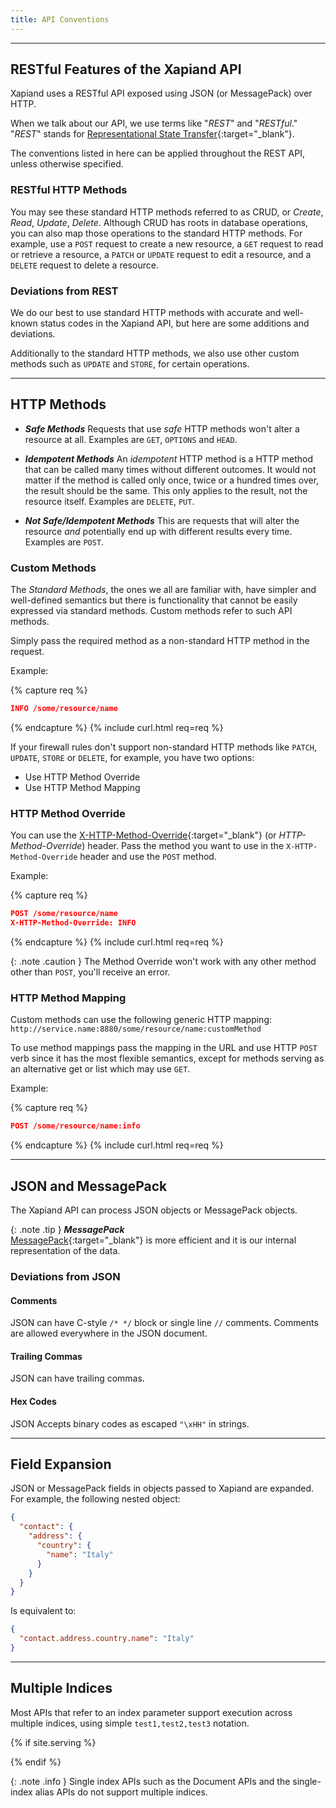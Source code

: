 ```yaml
---
title: API Conventions
---
```


---

## RESTful Features of the Xapiand API

Xapiand uses a RESTful API exposed using JSON (or MessagePack) over HTTP.

When we talk about our API, we use terms like "_REST_" and "_RESTful_." "_REST_"
stands for [Representational State Transfer](https://en.wikipedia.org/wiki/Representational_state_transfer){:target="_blank"}.

The conventions listed in here can be applied throughout the REST API, unless
otherwise specified.


### RESTful HTTP Methods

You may see these standard HTTP methods referred to as CRUD, or _Create_, _Read_,
_Update_, _Delete_. Although CRUD has roots in database operations, you can also
map those operations to the standard HTTP methods. For example, use a `POST`
request to create a new resource, a `GET` request to read or retrieve a resource,
a `PATCH` or `UPDATE` request to edit a resource, and a `DELETE` request to
delete a resource.


### Deviations from REST

We do our best to use standard HTTP methods with accurate and well-known status
codes in the Xapiand API, but here are some additions and deviations.

Additionally to the standard HTTP methods, we also use other custom methods
such as `UPDATE` and `STORE`, for certain operations.


---

## HTTP Methods

- **_Safe Methods_**
  Requests that use _safe_ HTTP methods won't alter a resource at all. Examples
  are `GET`, `OPTIONS` and `HEAD`.

- **_Idempotent Methods_**
  An _idempotent_ HTTP method is a HTTP method that can be called many times
  without different outcomes. It would not matter if the method is called only
  once, twice or a hundred times over, the result should be the same. This only
  applies to the result, not the resource itself. Examples are `DELETE`, `PUT`.

- **_Not Safe/Idempotent Methods_**
  This are requests that will alter the resource *and* potentially end up with
  different results every time. Examples are `POST`.


### Custom Methods

The _Standard Methods_, the ones we all are familiar with, have simpler and
well-defined semantics but there is functionality that cannot be easily
expressed via standard methods. Custom methods refer to such API methods.

Simply pass the required method as a non-standard HTTP method in the request.

Example:

{% capture req %}

```json
INFO /some/resource/name
```
{% endcapture %}
{% include curl.html req=req %}

If your firewall rules don't support non-standard HTTP methods like `PATCH`,
`UPDATE`, `STORE` or `DELETE`, for example, you have two options:

+ Use HTTP Method Override
+ Use HTTP Method Mapping


### HTTP Method Override

You can use the [X-HTTP-Method-Override](http://www.hanselman.com/blog/HTTPPUTOrDELETENotAllowedUseXHTTPMethodOverrideForYourRESTServiceWithASPNETWebAPI.aspx){:target="_blank"}
(or _HTTP-Method-Override_) header. Pass the method you want to use in the
`X-HTTP-Method-Override` header and use the `POST` method.

Example:

{% capture req %}

```json
POST /some/resource/name
X-HTTP-Method-Override: INFO
```
{% endcapture %}
{% include curl.html req=req %}

{: .note .caution }
The Method Override won't work with any other method other than `POST`, you'll
receive an error.


### HTTP Method Mapping

Custom methods can use the following generic HTTP mapping:
`http://service.name:8880/some/resource/name:customMethod`

To use method mappings pass the mapping in the URL and use HTTP `POST` verb
since it has the most flexible semantics, except for methods serving as an
alternative get or list which may use `GET`.

Example:

{% capture req %}

```json
POST /some/resource/name:info
```
{% endcapture %}
{% include curl.html req=req %}


---

## JSON and MessagePack

The Xapiand API can process JSON objects or MessagePack objects.

{: .note .tip }
**_MessagePack_**<br>
[MessagePack](https://msgpack.org){:target="_blank"} is more efficient and it
is our internal representation of the data.

### Deviations from JSON

#### Comments

JSON can have C-style `/* */` block or single line `//` comments. Comments are
allowed everywhere in the JSON document.

#### Trailing Commas

JSON can have trailing commas.

#### Hex Codes

JSON Accepts binary codes as escaped `"\xHH"` in strings.


---

## Field Expansion

JSON or MessagePack fields in objects passed to Xapiand are expanded. For example,
the following nested object:

```json
{
  "contact": {
    "address": {
      "country": {
        "name": "Italy"
      }
    }
  }
}
```

Is equivalent to:

```json
{
  "contact.address.country.name": "Italy"
}
```


---

## Multiple Indices

Most APIs that refer to an index parameter support execution across multiple
indices, using simple `test1,test2,test3` notation.

{% if site.serving %}
<!-- TODO: Unimplemented Feature! -->
<!--
It also support  `_all` for all indices, wildcards, for example: `test*`,
`*test`, `te*t` or `*test*`, and the ability to "exclude" (-), for example:
`test*,-test3`.

All multi indices API support the following url query string parameters:

* `ignore_unavailable` - Controls whether to ignore if any specified indices are unavailable, this includes indices that don't exist or closed indices. Either true or false can be specified.
* `allow_no_indices` - Controls whether to fail if a wildcard indices expressions results into no concrete indices. Either true or false can be specified. For example if the wildcard expression foo* is specified and no indices are available that start with foo then depending on this setting the request will fail. This setting is also applicable when _all, * or no index has been specified. This settings also applies for aliases, in case an alias points to a closed index.
* `expand_wildcards` - Controls to what kind of concrete indices wildcard indices expression expand to. If open is specified then the wildcard expression is expanded to only open indices and if closed is specified then the wildcard expression is expanded only to closed indices. Also both values (open,closed) can be specified to expand to all indices.

If none is specified then wildcard expansion will be disabled and if all is specified, wildcard expressions will expand to all indices (this is equivalent to specifying open,closed).

The defaults settings for the above parameters depend on the api being used.
-->
{% endif %}

{: .note .info }
Single index APIs such as the Document APIs and the single-index alias APIs
do not support multiple indices.
